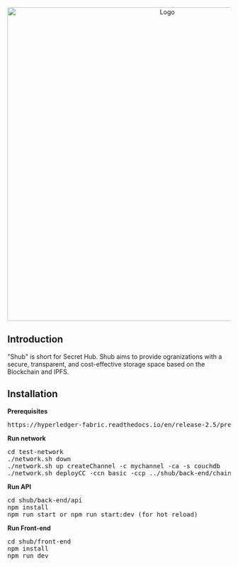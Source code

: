 
<div align="center"><img width="706" alt="Logo" src="https://github.com/AKflower/Shub/assets/89245858/7ec7c235-6372-49df-baf5-91d89ed1b029"></div>

  
## Introduction
<p>"Shub" is short for Secret Hub. Shub aims to provide ogranizations with a secure, transparent, and cost-effective storage space based on the Blockchain and IPFS.</p> 

## Installation
**Prerequisites**
<pre>https://hyperledger-fabric.readthedocs.io/en/release-2.5/prereqs.html</pre>

**Run network**
<pre>
cd test-network
./network.sh down
./network.sh up createChannel -c mychannel -ca -s couchdb
./network.sh deployCC -ccn basic -ccp ../shub/back-end/chaincode/ -ccl typescript
</pre>
**Run API**
<pre>
cd shub/back-end/api
npm install
npm run start or npm run start:dev (for hot reload)
</pre>
**Run Front-end**
<pre>
cd shub/front-end
npm install
npm run dev

</pre>
